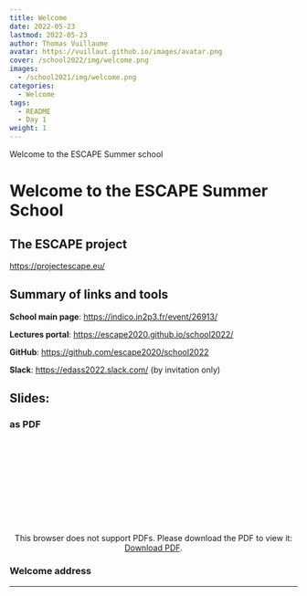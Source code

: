```yaml
---
title: Welcome
date: 2022-05-23
lastmod: 2022-05-23
author: Thomas Vuillaume
avatar: https://vuillaut.github.io/images/avatar.png
cover: /school2022/img/welcome.png
images:
  - /school2021/img/welcome.png
categories:
  - Welcome
tags:
  - README
  - Day 1
weight: 1
---
```


Welcome to the ESCAPE Summer school

<!--more-->
<!---->

<!-- Dear instructor:
* The dates at the top of this markdown (.md) document will help order the classes in the portal.
Please, if you don't need to, do not change the one that is now.
* Take into account that there is a feature in the dates: if you use a date in the future, the class will be not visible in the portal until the date you have assigned.
* You can create dedicated folders if you need to.
* But if you simply need to add some pictures, you can use the folder ../static/img/ mentioned at the top as /school2021/img/
-->

<!---->

# Welcome to the ESCAPE Summer School


## The ESCAPE project

https://projectescape.eu/


## Summary of links and tools

**School main page**: https://indico.in2p3.fr/event/26913/

**Lectures portal**: https://escape2020.github.io/school2022/

**GitHub**: https://github.com/escape2020/school2022

**Slack**: https://edass2022.slack.com/ (by invitation only)


## Slides:


### as PDF
<CENTER>

<object data="https://indico.in2p3.fr/event/26913/contributions/108195/attachments/71528/101844/20220620_ESCAPE_SCHOOL_intro.pdf" type="application/pdf" width="100%" height="550px">
    <embed src="https://indico.in2p3.fr/event/26913/contributions/108195/attachments/71528/101844/20220620_ESCAPE_SCHOOL_intro.pdf">
        <p>This browser does not support PDFs. Please download the PDF to view it: <a href="https://indico.in2p3.fr/event/26913/contributions/108195/attachments/71528/101844/20220620_ESCAPE_SCHOOL_intro.pdf">Download PDF</a>.</p>
    </embed>
</object>

</CENTER>

### Welcome address



---
